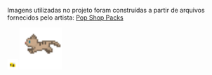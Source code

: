 Imagens utilizadas no projeto foram construídas a partir de arquivos fornecidos pelo artista: [Pop Shop Packs](https://pop-shop-packs.itch.io/)


<img src="https://github.com/caoancap/readme-base/blob/main/images/Bee.gif" title="Abelha" width="24" />

<img src="https://github.com/caoancap/readme-base/blob/main/images/Cat_Brown_7_side.gif" title="Gato" width="96" />
